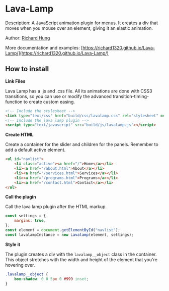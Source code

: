 Lava-Lamp
=================

Description: A JavaScript animation plugin for menus. It creates a div that moves when you mouse over an element, giving
it an elastic animation.

Author: [Richard Hung](https://magicmediamuse.com/)

More documentation and examples: [https://richard1320.github.io/Lava-Lamp/](https://richard1320.github.io/Lava-Lamp/)

How to install
--------------------

**Link Files**

Lava Lamp has a .js and .css file. All its animations are done with CSS3 transitions, so you can use or modify the
advanced transition-timing-function to create custom easing.

```html
<!-- Include the stylesheet -->
<link type="text/css" href="build/css/lavalamp.css" rel="stylesheet" media="screen"/>
<!-- Include the lava lamp plugin -->
<script type="text/javascript" src="build/js/lavalamp.js"></script>
```

**Create HTML**

Create a container for the slider and children for the panels. Remember to add a default active element.

```html
<ul id="navlist">
    <li class="active"><a href="/">Home</a></li>
    <li><a href="/about.html">About</a></li>
    <li><a href="/services.html">Services</a></li>
    <li><a href="/programs.html">Programs</a></li>
    <li><a href="/contact.html">Contact</a></li>
</ul>
```

**Call the plugin**

Call the lava lamp plugin after the HTML markup.

```javascript
const settings = {
    margins: true,
};
const element = document.getElementById("navlist");
const lavalampInstance = new Lavalamp(element, settings);
```

**Style it**

The plugin creates a div with the `lavalamp__object` class in the container. This object stretches with the width and
height of the element that you're hovering over.

```css
.lavalamp__object {
    box-shadow: 0 0 5px 0 #999 inset;
}
```
